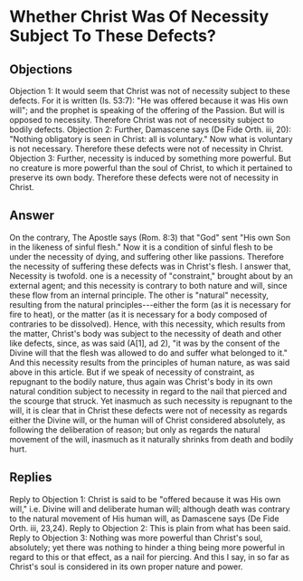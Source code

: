 # Whether Christ Was Of Necessity Subject To These Defects?
## Objections
Objection 1: It would seem that Christ was not of necessity subject to these defects. For it is written (Is. 53:7): "He was offered because it was His own will"; and the prophet is speaking of the offering of the Passion. But will is opposed to necessity. Therefore Christ was not of necessity subject to bodily defects.
Objection 2: Further, Damascene says (De Fide Orth. iii, 20): "Nothing obligatory is seen in Christ: all is voluntary." Now what is voluntary is not necessary. Therefore these defects were not of necessity in Christ.
Objection 3: Further, necessity is induced by something more powerful. But no creature is more powerful than the soul of Christ, to which it pertained to preserve its own body. Therefore these defects were not of necessity in Christ.
## Answer
On the contrary, The Apostle says (Rom. 8:3) that "God" sent "His own Son in the likeness of sinful flesh." Now it is a condition of sinful flesh to be under the necessity of dying, and suffering other like passions. Therefore the necessity of suffering these defects was in Christ's flesh.
I answer that, Necessity is twofold. one is a necessity of "constraint," brought about by an external agent; and this necessity is contrary to both nature and will, since these flow from an internal principle. The other is "natural" necessity, resulting from the natural principles---either the form (as it is necessary for fire to heat), or the matter (as it is necessary for a body composed of contraries to be dissolved). Hence, with this necessity, which results from the matter, Christ's body was subject to the necessity of death and other like defects, since, as was said (A[1], ad 2), "it was by the consent of the Divine will that the flesh was allowed to do and suffer what belonged to it." And this necessity results from the principles of human nature, as was said above in this article. But if we speak of necessity of constraint, as repugnant to the bodily nature, thus again was Christ's body in its own natural condition subject to necessity in regard to the nail that pierced and the scourge that struck. Yet inasmuch as such necessity is repugnant to the will, it is clear that in Christ these defects were not of necessity as regards either the Divine will, or the human will of Christ considered absolutely, as following the deliberation of reason; but only as regards the natural movement of the will, inasmuch as it naturally shrinks from death and bodily hurt.
## Replies
Reply to Objection 1: Christ is said to be "offered because it was His own will," i.e. Divine will and deliberate human will; although death was contrary to the natural movement of His human will, as Damascene says (De Fide Orth. iii, 23,24).
Reply to Objection 2: This is plain from what has been said.
Reply to Objection 3: Nothing was more powerful than Christ's soul, absolutely; yet there was nothing to hinder a thing being more powerful in regard to this or that effect, as a nail for piercing. And this I say, in so far as Christ's soul is considered in its own proper nature and power.